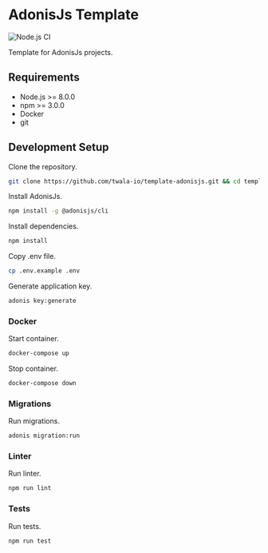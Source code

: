 # AdonisJs Template

![Node.js CI](https://github.com/apquinit/template-adonisjs/workflows/Node.js%20CI/badge.svg)

Template for AdonisJs projects.

## Requirements

- Node.js >= 8.0.0
- npm >= 3.0.0
- Docker
- git

## Development Setup

Clone the repository.

```bash
git clone https://github.com/twala-io/template-adonisjs.git && cd template-adonisjs
```

Install AdonisJs.

```bash
npm install -g @adonisjs/cli
```

Install dependencies.

```bash
npm install
```

Copy .env file.

```bash
cp .env.example .env
```

Generate application key.

```bash
adonis key:generate
```

### Docker

Start container.

```bash
docker-compose up
```

Stop container.

```bash
docker-compose down
```

### Migrations

Run migrations.

```bash
adonis migration:run
```

### Linter

Run linter.

```bash
npm run lint
```

### Tests

Run tests.

```bash
npm run test
```
